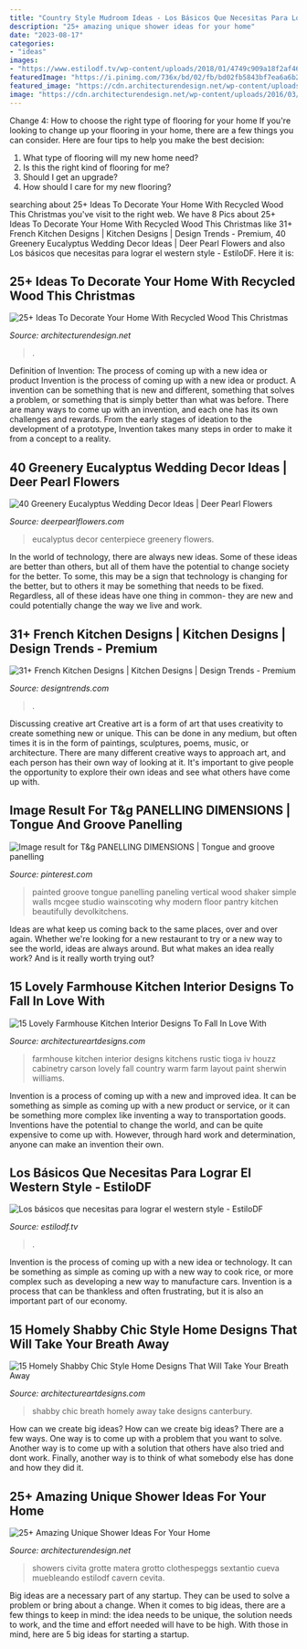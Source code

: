 ```yaml
---
title: "Country Style Mudroom Ideas - Los Básicos Que Necesitas Para Lograr El Western Style"
description: "25+ amazing unique shower ideas for your home"
date: "2023-08-17"
categories:
- "ideas"
images:
- "https://www.estilodf.tv/wp-content/uploads/2018/01/4749c909a18f2af4623a862a32c55faa.jpg"
featuredImage: "https://i.pinimg.com/736x/bd/02/fb/bd02fb5843bf7ea6a6b2ec3465d8553b.jpg"
featured_image: "https://cdn.architecturendesign.net/wp-content/uploads/2015/12/AD-Ideas-To-Decorate-Your-Home-With-Recycled-Wood-This-02.jpg"
image: "https://cdn.architecturendesign.net/wp-content/uploads/2016/03/AD-Amazing-Unique-Shower-Ideas-For-Your-Home-09.jpg"
---
```



Change 4: How to choose the right type of flooring for your home
If you're looking to change up your flooring in your home, there are a few things you can consider. Here are four tips to help you make the best decision: 
1. What type of flooring will my new home need?
2. Is this the right kind of flooring for me?
3. Should I get an upgrade?
4. How should I care for my new flooring?

	

		
searching about 25+ Ideas To Decorate Your Home With Recycled Wood This Christmas you've visit to the right web. We have 8 Pics about 25+ Ideas To Decorate Your Home With Recycled Wood This Christmas like 31+ French Kitchen Designs | Kitchen Designs | Design Trends - Premium, 40 Greenery Eucalyptus Wedding Decor Ideas | Deer Pearl Flowers and also Los básicos que necesitas para lograr el western style - EstiloDF. Here it is:
		
    
## 25+ Ideas To Decorate Your Home With Recycled Wood This Christmas

<img loading=lazy src="https://cdn.architecturendesign.net/wp-content/uploads/2015/12/AD-Ideas-To-Decorate-Your-Home-With-Recycled-Wood-This-02.jpg" onerror="this.onerror=null;this.src='https://tse3.mm.bing.net/th?id=OIP.oRYbCq6wh6aS-Dx9hv2pIQHaJ4&amp;pid=15.1';" alt="25+ Ideas To Decorate Your Home With Recycled Wood This Christmas">

_Source: architecturendesign.net_

>. 

	

Definition of Invention: The process of coming up with a new idea or product
Invention is the process of coming up with a new idea or product. A invention can be something that is new and different, something that solves a problem, or something that is simply better than what was before. There are many ways to come up with an invention, and each one has its own challenges and rewards. From the early stages of ideation to the development of a prototype, Invention takes many steps in order to make it from a concept to a reality.

    
## 40 Greenery Eucalyptus Wedding Decor Ideas | Deer Pearl Flowers

<img loading=lazy src="http://www.deerpearlflowers.com/wp-content/uploads/2016/12/eucalyptus-wedding-centerpiece-via-Jenny-Haas-Photography.jpg" onerror="this.onerror=null;this.src='https://tse4.mm.bing.net/th?id=OIP.YeVz4c5zEGmPmZNLDWxRCgHaLH&amp;pid=15.1';" alt="40 Greenery Eucalyptus Wedding Decor Ideas | Deer Pearl Flowers">

_Source: deerpearlflowers.com_

>eucalyptus decor centerpiece greenery flowers. 

	

In the world of technology, there are always new ideas. Some of these ideas are better than others, but all of them have the potential to change society for the better. To some, this may be a sign that technology is changing for the better, but to others it may be something that needs to be fixed. Regardless, all of these ideas have one thing in common- they are new and could potentially change the way we live and work.

    
## 31+ French Kitchen Designs | Kitchen Designs | Design Trends - Premium

<img loading=lazy src="https://images.designtrends.com/wp-content/uploads/2015/11/23115336/Gorgeous-French-Kitchen-Design.jpg" onerror="this.onerror=null;this.src='https://tse2.mm.bing.net/th?id=OIP.HxZj3WFyIandKmusybjv-gHaJ4&amp;pid=15.1';" alt="31+ French Kitchen Designs | Kitchen Designs | Design Trends - Premium">

_Source: designtrends.com_

>. 

	

Discussing creative art
Creative art is a form of art that uses creativity to create something new or unique. This can be done in any medium, but often times it is in the form of paintings, sculptures, poems, music, or architecture. There are many different creative ways to approach art, and each person has their own way of looking at it. It's important to give people the opportunity to explore their own ideas and see what others have come up with.

    
## Image Result For T&amp;g PANELLING DIMENSIONS | Tongue And Groove Panelling

<img loading=lazy src="https://i.pinimg.com/736x/bd/02/fb/bd02fb5843bf7ea6a6b2ec3465d8553b.jpg" onerror="this.onerror=null;this.src='https://tse2.mm.bing.net/th?id=OIP.VvgYTTU6MQ1XRvfCyCw6wwHaLG&amp;pid=15.1';" alt="Image result for T&amp;g PANELLING DIMENSIONS | Tongue and groove panelling">

_Source: pinterest.com_

>painted groove tongue panelling paneling vertical wood shaker simple walls mcgee studio wainscoting why modern floor pantry kitchen beautifully devolkitchens. 

	

Ideas are what keep us coming back to the same places, over and over again. Whether we're looking for a new restaurant to try or a new way to see the world, ideas are always around. But what makes an idea really work? And is it really worth trying out?

    
## 15 Lovely Farmhouse Kitchen Interior Designs To Fall In Love With

<img loading=lazy src="https://www.architectureartdesigns.com/wp-content/uploads/2015/01/15-Lovely-Farmhouse-Kitchen-Interior-Designs-To-Fall-In-Love-With-13-630x420.jpg" onerror="this.onerror=null;this.src='https://tse2.mm.bing.net/th?id=OIP.udcI4f9NqpO95pnZ5WCTiAHaE8&amp;pid=15.1';" alt="15 Lovely Farmhouse Kitchen Interior Designs To Fall In Love With">

_Source: architectureartdesigns.com_

>farmhouse kitchen interior designs kitchens rustic tioga iv houzz cabinetry carson lovely fall country warm farm layout paint sherwin williams. 

	

Invention is a process of coming up with a new and improved idea. It can be something as simple as coming up with a new product or service, or it can be something more complex like inventing a way to transportation goods. Inventions have the potential to change the world, and can be quite expensive to come up with. However, through hard work and determination, anyone can make an invention their own.

    
## Los Básicos Que Necesitas Para Lograr El Western Style - EstiloDF

<img loading=lazy src="https://www.estilodf.tv/wp-content/uploads/2018/01/4749c909a18f2af4623a862a32c55faa.jpg" onerror="this.onerror=null;this.src='https://tse2.mm.bing.net/th?id=OIP.gIGiPlolKEL8VaLSxm1E7QHaLG&amp;pid=15.1';" alt="Los básicos que necesitas para lograr el western style - EstiloDF">

_Source: estilodf.tv_

>. 

	

Invention is the process of coming up with a new idea or technology. It can be something as simple as coming up with a new way to cook rice, or more complex such as developing a new way to manufacture cars. Invention is a process that can be thankless and often frustrating, but it is also an important part of our economy.

    
## 15 Homely Shabby Chic Style Home Designs That Will Take Your Breath Away

<img loading=lazy src="https://www.architectureartdesigns.com/wp-content/uploads/2016/02/15-Homely-Shabby-Chic-Style-Home-Designs-That-Will-Take-Your-Breath-Away-9.jpg" onerror="this.onerror=null;this.src='https://tse1.mm.bing.net/th?id=OIP.CGw7PCqCmeccyoFkKZ0JNAAAAA&amp;pid=15.1';" alt="15 Homely Shabby Chic Style Home Designs That Will Take Your Breath Away">

_Source: architectureartdesigns.com_

>shabby chic breath homely away take designs canterbury. 

	

How can we create big ideas?
How can we create big ideas? There are a few ways. One way is to come up with a problem that you want to solve. Another way is to come up with a solution that others have also tried and dont work. Finally, another way is to think of what somebody else has done and how they did it.

    
## 25+ Amazing Unique Shower Ideas For Your Home

<img loading=lazy src="https://cdn.architecturendesign.net/wp-content/uploads/2016/03/AD-Amazing-Unique-Shower-Ideas-For-Your-Home-09.jpg" onerror="this.onerror=null;this.src='https://tse3.mm.bing.net/th?id=OIP.Hmon8JP21sHs6nar90XynAHaLH&amp;pid=15.1';" alt="25+ Amazing Unique Shower Ideas For Your Home">

_Source: architecturendesign.net_

>showers civita grotte matera grotto clothespeggs sextantio cueva muebleando estilodf cavern cevita. 

	

Big ideas are a necessary part of any startup. They can be used to solve a problem or bring about a change. When it comes to big ideas, there are a few things to keep in mind: the idea needs to be unique, the solution needs to work, and the time and effort needed will have to be high. With those in mind, here are 5 big ideas for starting a startup.

